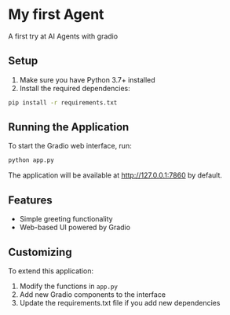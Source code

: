 # My first Agent

A first try at AI Agents with gradio

## Setup

1. Make sure you have Python 3.7+ installed
2. Install the required dependencies:

```bash
pip install -r requirements.txt
```

## Running the Application

To start the Gradio web interface, run:

```bash
python app.py
```

The application will be available at http://127.0.0.1:7860 by default.

## Features

- Simple greeting functionality
- Web-based UI powered by Gradio

## Customizing

To extend this application:
1. Modify the functions in `app.py`
2. Add new Gradio components to the interface
3. Update the requirements.txt file if you add new dependencies
